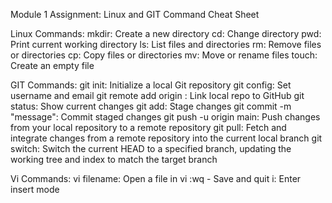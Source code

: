 Module 1 Assignment: Linux and GIT Command Cheat Sheet

Linux Commands:
mkdir: Create a new directory
cd: Change directory
pwd: Print current working directory
ls: List files and directories
rm: Remove files or directories
cp: Copy files or directories
mv: Move or rename files
touch: Create an empty file

GIT Commands:
git init: Initialize a local Git repository
git config: Set username and email
git remote add origin <url>: Link local repo to GitHub
git status: Show current changes
git add: Stage changes
git commit -m "message": Commit staged changes
git push -u origin main: Push changes from your local repository to a remote repository
git pull: Fetch and integrate changes from a remote repository into the current local branch
git switch: Switch the current HEAD to a specified branch, updating the working tree and index to match the target branch

Vi Commands:
vi filename: Open a file in vi
:wq - Save and quit
i: Enter insert mode
